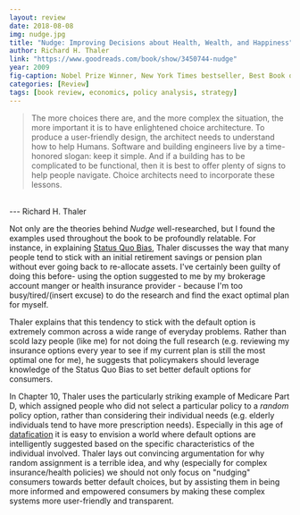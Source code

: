 ```yaml
---
layout: review
date: 2018-08-08
img: nudge.jpg
title: "Nudge: Improving Decisions about Health, Wealth, and Happiness"
author: Richard H. Thaler
link: "https://www.goodreads.com/book/show/3450744-nudge"
year: 2009
fig-caption: Nobel Prize Winner, New York Times bestseller, Best Book of the Year by The Economist and the Financial Times
categories: [Review]
tags: [book review, economics, policy analysis, strategy]
---
```



> The more choices there are, and the more complex the situation, the more important it is to have enlightened choice architecture. To produce a user-friendly design, the architect needs to understand how to help Humans. Software and building engineers live by a time-honored slogan: keep it simple. And if a building has to be complicated to be functional, then it is best to offer plenty of signs to help people navigate. Choice architects need to incorporate these lessons.
<br>
--- Richard H. Thaler

<br>

Not only are the theories behind *Nudge* well-researched, but I found the examples used throughout the book to be profoundly relatable. For instance, in explaining [Status Quo Bias](https://www.behavioraleconomics.com/resources/mini-encyclopedia-of-be/status-quo-bias/), Thaler discusses the way that many people tend to stick with an initial retirement savings or pension plan without ever going back to re-allocate assets. I've certainly been guilty of doing this before- using the option suggested to me by my brokerage account manger or health insurance provider - because I'm too busy/tired/(insert excuse) to do the research and find the exact optimal plan for myself.

Thaler explains that this tendency to stick with the default option is extremely common across a wide range of everyday problems. Rather than scold lazy people (like me) for not doing the full research (e.g. reviewing my insurance options every year to see if my current plan is still the most optimal one for me), he suggests that policymakers should leverage knowledge of the Status Quo Bias to set better default options for consumers.

In Chapter 10, Thaler uses the particularly striking example of Medicare Part D, which assigned people who did not select a particular policy to a *random* policy option, rather than considering their individual needs (e.g. elderly individuals tend to have more prescription needs). Especially in this age of [datafication](/big-data-policy-analysis/) it is easy to envision a world where default options are intelligently suggested based on the specific characteristics of the individual involved. Thaler lays out convincing argumentation for why random assignment is a terrible idea, and why (especially for complex insurance/health policies) we should not only focus on "nudging" consumers towards better default choices, but by assisting them in being more informed and empowered consumers by making these complex systems more user-friendly and transparent.
